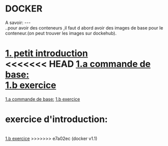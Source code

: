 # DOCKER 

 A savoir: ---  
  ..pour avoir des conteneurs ,il faut d abord avoir des images de base pour le conteneur.(on peut trouver les images sur dockehub).

  <a href="intro docker.md">1. petit introduction<a> <br>
<<<<<<< HEAD
  <a href="commande de base.txt">1.a commande de base:<a> <br>
  <a href="exercice de base.txt">1.b exercice<a>
=======
  <a href="commande de base.txt">1.a commande de base:<a>
  <a href="exercice de base.md">1.b exercice<a>

  <h1>exercice d'introduction:</h1><br>
  <a href="exercice de base.md">1.b exercice<a>
>>>>>>> e7a02ec (docker v1.1)

